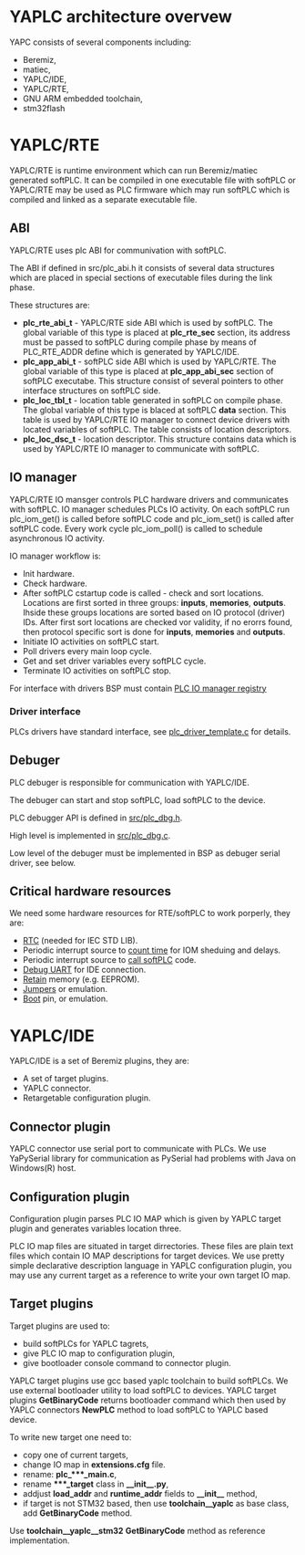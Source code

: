 # YAPLC architecture overvew

YAPC consists of several components including:
* Beremiz,
* matiec,
* YAPLC/IDE,
* YAPLC/RTE,
* GNU ARM embedded toolchain,
* stm32flash

# YAPLC/RTE

YAPLC/RTE is runtime environment which can run Beremiz/matiec generated softPLC.
It can be compiled in one executable file with softPLC or YAPLC/RTE may be used as PLC firmware
which may run softPLC which is compiled and linked as a separate executable file.

## ABI
YAPLC/RTE uses plc ABI for communivation with softPLC. 

The ABI if defined in src/plc_abi.h it consists of several data structures which are placed in special 
sections of executable files during the link phase.

These structures are:

* **plc_rte_abi_t** - YAPLC/RTE side ABI which is used by softPLC. The global variable of this type is placed at **plc_rte_sec** section, its address must be passed to softPLC during compile phase by means of PLC_RTE_ADDR define which is generated by YAPLC/IDE.
* **plc_app_abi_t** - softPLC side ABI which is used by YAPLC/RTE. The global variable of this type is placed at **plc_app_abi_sec** section of softPLC executabe. This structure consist of several pointers to other interface structures on softPLC side.
* **plc_loc_tbl_t** - location table generated in softPLC on compile phase. The global variable of this type is blaced at softPLC **data** section. 
This table is used by YAPLC/RTE IO manager to connect device drivers with located variables of softPLC. The table consists of location descriptors.
* **plc_loc_dsc_t** - location descriptor. This structure contains data which is used by YAPLC/RTE IO manager to communicate with softPLC.

## IO manager
YAPLC/RTE IO mansger controls PLC hardware drivers and communicates with softPLC. IO manager schedules PLCs IO activity. On each softPLC run plc_iom_get() is called before softPLC code and plc_iom_set() is called after softPLC code. Every work cycle plc_iom_poll() is called to schedule asynchronous IO activity.

IO manager workflow is:

* Init hardware.
* Check hardware.
* After softPLC cstartup code is called - check and sort locations. Locations are first sorted in three groups: **inputs**, **memories**, **outputs**. Ihside these groups locations are sorted based on IO protocol (driver) IDs. After first sort locations are checked vor validity, if no erorrs found, then protocol specific sort is done for **inputs**, **memories** and **outputs**.
* Initiate IO activities on softPLC start.
* Poll drivers every main loop cycle.
* Get and set driver variables every softPLC cycle.
* Terminate IO activities on softPLC stop.

For interface with drivers BSP must contain [PLC IO manager registry](plc_iom_reg.c)

### Driver interface
PLCs drivers have standard interface, see [plc_driver_template.c](plc_driver_template.c) for details.

## Debuger

PLC debuger is responsible for communication with YAPLC/IDE. 

The debuger can start and stop softPLC, load softPLC to the device. 

PLC debugger API is defined in [src/plc_dbg.h](../../plc_dbg.h).

High level is implemented in [src/plc_dbg.c](../../plc_dbg.c).

Low level of the debuger must be implemented in BSP as debuger serial driver, see below.

## Critical hardware resources

We need some hardware resources for RTE/softPLC to work porperly, they are:
* [RTC](plc_rtc.c) (needed for IEC STD LIB).
* Periodic interrupt source to [count time](plc_wait_tmr.c) for IOM sheduing and delays.
* Periodic interrupt source to [call softPLC](plc_tick.c) code.
* [Debug UART](plc_serial.c) for IDE connection.
* [Retain](plc_backup.c) memory (e.g. EEPROM).
* [Jumpers](plc_hw.c) or emulation.
* [Boot](plc_hw.c) pin, or emulation. 

# YAPLC/IDE

YAPLC/IDE is a set of Beremiz plugins, they are:
* A set of target plugins.
* YAPLC connector.
* Retargetable configuration plugin.

## Connector plugin
YAPLC connector use serial port to communicate with PLCs. 
We use YaPySerial library for communication as PySerial had problems with Java on Windows(R) host.

## Configuration plugin
Configuration plugin parses PLC IO MAP which is given by YAPLC target plugin and generates variables location 
three.

PLC IO map files are situated in target dirrectories. These files are plain text files which contain IO MAP descriptions
for target devices. We use pretty simple declarative description language in YAPLC configuration plugin, you may use 
any current target as a reference to write your own target IO map.

## Target plugins
Target plugins are used to: 
* build softPLCs for YAPLC tagrets, 
* give PLC IO map to configuration plugin, 
* give bootloader console command to connector plugin.

YAPLC target plugins use gcc based yaplc toolchain to build softPLCs. 
We use external bootloader utility to load softPLC to devices.
YAPLC target plugins **GetBinaryCode** returns bootloader command 
which then used by YAPLC connectors **NewPLC** method to load softPLC to YAPLC based device.

To write new target one need to:
* copy one of current targets,
* change IO map in **extensions.cfg** file.
* rename: **plc_\*\*\*_main.c**, 
* rename **\*\*\*_target** class in **\_\_init\_\_.py**,
* addjust **load_addr** and **runtime_addr** fields to **\_\_init\_\_** method,
* if target is not STM32 based, then use **toolchain\_\_yaplc** as base class, add **GetBinaryCode** method.

Use **toolchain\_\_yaplc\_\_stm32** **GetBinaryCode** method as reference implementation.
